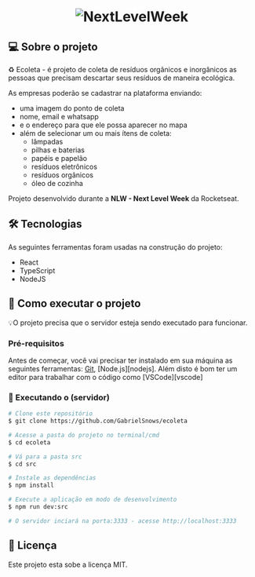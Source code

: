 <h1 align="center">
    <img alt="NextLevelWeek" title="#NextLevelWeek" src="https://user-images.githubusercontent.com/60277234/145660774-9ee405fb-886c-453f-a5a3-0673ab195c62.png" />
</h1>

## 💻 Sobre o projeto

♻️ Ecoleta - é projeto de coleta de resíduos orgânicos e inorgânicos as pessoas que precisam descartar seus resíduos de maneira ecológica.

As empresas poderão se cadastrar na plataforma enviando:
- uma imagem do ponto de coleta
- nome, email e whatsapp
- e o endereço para que ele possa aparecer no mapa
- além de selecionar um ou mais ítens de coleta: 
  - lâmpadas
  - pilhas e baterias
  - papéis e papelão
  - resíduos eletrônicos
  - resíduos orgânicos
  - óleo de cozinha

Projeto desenvolvido durante a **NLW - Next Level Week** da Rocketseat.

## 🛠 Tecnologias

As seguintes ferramentas foram usadas na construção do projeto:

- React
- TypeScript
- NodeJS

## 🚀 Como executar o projeto

💡O projeto precisa que o servidor esteja sendo executado para funcionar.

### Pré-requisitos

Antes de começar, você vai precisar ter instalado em sua máquina as seguintes ferramentas:
[Git](https://git-scm.com), [Node.js][nodejs]. 
Além disto é bom ter um editor para trabalhar com o código como [VSCode][vscode]

### 🎲 Executando o (servidor)

```bash
# Clone este repositório
$ git clone https://github.com/GabrielSnows/ecoleta

# Acesse a pasta do projeto no terminal/cmd
$ cd ecoleta

# Vá para a pasta src
$ cd src

# Instale as dependências
$ npm install

# Execute a aplicação em modo de desenvolvimento
$ npm run dev:src

# O servidor inciará na porta:3333 - acesse http://localhost:3333 
```

## 📝 Licença

Este projeto esta sobe a licença MIT.

